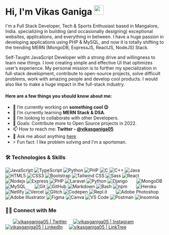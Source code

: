 # Hi, I'm Vikas Ganiga <img src="https://raw.githubusercontent.com/vikasganiga05/vikasganiga05/master/assets/wave.gif" width="30px">

I'm a Full Stack Developer, Tech & Sports Enthusiast based in Mangalore, India. specializing in building (and occasionally designing) exceptional websites, applications, and everything in between. I have a huge passion in developing applications using PHP & MySQL, and now it is totally shifting to the trending MERN (MongoDB, ExpressJS, ReactJS, NodeJS) Stack.

Self-Taught JavaScript Developer with a strong drive and willingness to learn new things. I love creating simple and effective UI that optimizes user’s experience. My personal mission is to further my specialization in full-stack development, contribute to open-source projects, solve difficult problems, work with amazing people and develop cool products. I would also like to make a huge impact in the full-stack industry.

#### Here are a few things you should know about me:

- 🔭 I’m currently working on **something cool :wink:**
- 🌱 I’m currently learning **MERN Stack & DSA**.
- 👯 I’m looking to collaborate with other Developers.
- 🥅 Goals: Contribute more to Open Source projects in 2022.
- 📫 How to reach me: **Twitter - [@vikasganiga05](https://twitter.com/vikasganiga05)**
- 💬 Ask me about anything [here](https://github.com/vikasganiga05/vikasganiga05/discussions)
- ⚡ Fun fact: I like problem solving and I'm a sportsman.

### 🛠 Technologies & Skills

![JavaScript](https://img.shields.io/badge/JavaScript-F7DF1E?style=flat-square&logo=javascript&logoColor=222222)
![TypeScript](https://img.shields.io/badge/TypeScript-007ACC?style=flat-square&logo=typescript&logoColor=white)
![Python](https://img.shields.io/badge/Python-3776AB?style=flat-square&logo=python&logoColor=white)
![PHP](https://img.shields.io/badge/PHP-777BB4?style=flat-square&logo=php&logoColor=white)
![C](https://img.shields.io/badge/C-A8B9CC?style=flat-square&logo=c&logoColor=222222)
![C++](https://img.shields.io/badge/C%2B%2B-00599C?style=flat-square&logo=c%2B%2B&logoColor=white)
![Java](https://img.shields.io/badge/Java-007396?style=flat-square&logo=java&logoColor=white)
&nbsp; &nbsp; &nbsp;
![HTML5](https://img.shields.io/badge/HTML5-E34F26?style=flat-square&logo=html5&logoColor=white)
![CSS3](https://img.shields.io/badge/CSS3-1572B6?style=flat-square&logo=css3&logoColor=white)
![Bootstrap](https://img.shields.io/badge/Bootstrap-563D7C?style=flat-square&logo=bootstrap&logoColor=white)
![Tailwind CSS](https://img.shields.io/badge/Tailwind_CSS-38B2AC?style=flat-square&logo=tailwind-css&logoColor=white)
![Sass](https://img.shields.io/badge/Sass-CC6699?style=flat-square&logo=sass&logoColor=white)
![React](https://img.shields.io/badge/React-61DAFB?style=flat-square&logo=react&logoColor=222222)
&nbsp; &nbsp; &nbsp;
![Nodejs](https://img.shields.io/badge/Node.js-43853D?style=flat-square&logo=node.js&logoColor=white)
![Express](https://img.shields.io/badge/Express.js-000000?style=flat-square&logo=express&logoColor=white)
![PHP](https://img.shields.io/badge/PHP-777BB4?style=flat-square&logo=php&logoColor=white)
![Laravel](https://img.shields.io/badge/Laravel-FF2D20?style=flat-square&logo=laravel&logoColor=white)
![Python](https://img.shields.io/badge/Python-3776AB?style=flat-square&logo=python&logoColor=white)
![Django](https://img.shields.io/badge/Django-092E20?style=flat-square&logo=django&logoColor=white)
&nbsp; &nbsp; &nbsp;
![MongoDB](https://img.shields.io/badge/MongoDB-4EA94B?style=flat-square&logo=mongodb&logoColor=white)
![MySQL](https://img.shields.io/badge/MySQL-4479A1?style=flat-square&logo=mysql&logoColor=white)
&nbsp; &nbsp; &nbsp;
![Git](https://img.shields.io/badge/Git-F05032?style=flat-square&logo=git&logoColor=white)
![GitHub](https://img.shields.io/badge/GitHub-181717?style=flat-square&logo=github&logoColor=white)
![Markdown](https://img.shields.io/badge/Markdown-000000?style=flat-square&logo=markdown&logoColor=white)
![Bash](https://img.shields.io/badge/Bash-4EAA25?style=flat-square&logo=gnu-bash&logoColor=white)
![npm](https://img.shields.io/badge/npm-CB3837?style=flat-square&logo=npm&logoColor=white)
&nbsp; &nbsp; &nbsp;
![Heroku](https://img.shields.io/badge/Heroku-430098?style=flat-square&logo=heroku&logoColor=white)
![Netlify](https://img.shields.io/badge/Netlify-00C7B7?style=flat-square&logo=netlify&logoColor=white)
![Vercel](https://img.shields.io/badge/Vercel-000000?style=flat-square&logo=vercel&logoColor=white)
![Glitch](https://img.shields.io/badge/Glitch-3333FF?style=flat-square&logo=glitch&logoColor=white)
![Codepen](https://img.shields.io/badge/Codepen-000000?style=flat-square&logo=codepen&logoColor=white)
![Repl.it](https://img.shields.io/badge/Repl.it-667881?style=flat-square&logo=repl.it&logoColor=white)
&nbsp; &nbsp; &nbsp;
![Adobe Photoshop](https://img.shields.io/badge/Photoshop-31A8FF?style=flat-square&logo=adobe-photoshop&logoColor=white)
![Adobe Illustrator](https://img.shields.io/badge/Illustrator-FF9A00?style=flat-square&logo=adobe-illustrator&logoColor=white)
![Figma](https://img.shields.io/badge/Figma-F24E1E?style=flat-square&logo=figma&logoColor=white)
![Canva](https://img.shields.io/badge/Canva-00C4CC?style=flat-square&logo=canva&logoColor=white)
![VS Code](https://img.shields.io/badge/Visual_Studio_Code-0078D4?style=flat-square&logo=visual%20studio%20code&logoColor=white)
![Postman](https://img.shields.io/badge/Postman-FF6C37?style=flat-square&logo=postman&logoColor=white)
![Insomnia](https://img.shields.io/badge/Insomnia-5849BE?style=flat-square&logo=insomnia&logoColor=white)


  
### 🤝🏻 Connect with Me
&nbsp; &nbsp; &nbsp;
[![vikasganiga05 | Twitter][twitter-image]][twitter-link] &nbsp; &nbsp;
[![vikasganiga05 | Instagram][instagram-image]][instagram-link] &nbsp; &nbsp;
[![vikasganiga05 | LinkedIn][linkedin-image]][linkedin-link] &nbsp; &nbsp;
[![vikasganiga05 | LinkTree][linktree-image]][linktree-link] &nbsp; &nbsp;


[twitter-image]: https://res.cloudinary.com/neontuts/image/upload/c_scale,w_24/v1615091228/GitHub%20ReadMe/twitter_skdfew.png
[instagram-image]: https://res.cloudinary.com/neontuts/image/upload/c_scale,w_24/v1615091228/GitHub%20ReadMe/instagram_hjwtbt.png
[linkedin-image]: https://res.cloudinary.com/neontuts/image/upload/c_scale,w_24/v1615091227/GitHub%20ReadMe/linkedin_elee1c.png
[linktree-image]: https://res.cloudinary.com/neontuts/image/upload/c_scale,w_24/v1615091227/GitHub%20ReadMe/iconfinder_Website_Link-01_2036291_pphqmj.png

[twitter-link]: https://twitter.com/vikasganiga05
[instagram-link]: https://instagram.com/vikasganiga05
[linkedin-link]: https://linkedin.com/in/vikasganiga05
[linktree-link]: https://linktr.ee/vikasganiga05




<!--
**vikasganiga05/vikasganiga05** is a ✨ _special_ ✨ repository because its `README.md` (this file) appears on your GitHub profile.

Here are some ideas to get you started:

- 🔭 I’m currently working on ...
- 🌱 I’m currently learning ...
- 👯 I’m looking to collaborate on ...
- 🤔 I’m looking for help with ...
- 💬 Ask me about ...
- 📫 How to reach me: ...
- 😄 Pronouns: ...
- ⚡ Fun fact: ...
-->
